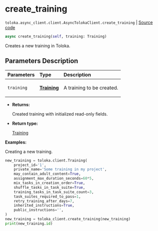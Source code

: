 # create_training
`toloka.async_client.client.AsyncTolokaClient.create_training` | [Source code](https://github.com/Toloka/toloka-kit/blob/v1.1.2/src/async_client/client.py#L0)

```python
async create_training(self, training: Training)
```

Creates a new training in Toloka.

## Parameters Description

| Parameters | Type | Description |
| :----------| :----| :-----------|
`training`|**[Training](toloka.client.training.Training.md)**|<p>A training to be created.</p>

* **Returns:**

  Created training with initialized read-only fields.

* **Return type:**

  [Training](toloka.client.training.Training.md)

**Examples:**

Creating a new training.

```python
new_training = toloka.client.Training(
    project_id='1',
    private_name='Some training in my project',
    may_contain_adult_content=True,
    assignment_max_duration_seconds=60*5,
    mix_tasks_in_creation_order=True,
    shuffle_tasks_in_task_suite=True,
    training_tasks_in_task_suite_count=3,
    task_suites_required_to_pass=1,
    retry_training_after_days=7,
    inherited_instructions=True,
    public_instructions='',
)
new_training = toloka_client.create_training(new_training)
print(new_training.id)
```
